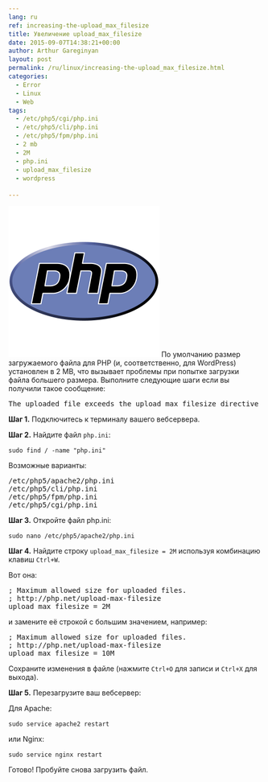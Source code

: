 ```yaml
---
lang: ru
ref: increasing-the-upload_max_filesize
title: Увеличение upload_max_filesize
date: 2015-09-07T14:38:21+00:00
author: Arthur Gareginyan
layout: post
permalink: /ru/linux/increasing-the-upload_max_filesize.html
categories:
  - Error
  - Linux
  - Web
tags:
  - /etc/php5/cgi/php.ini
  - /etc/php5/cli/php.ini
  - /etc/php5/fpm/php.ini
  - 2 mb
  - 2M
  - php.ini
  - upload_max_filesize
  - wordpress

---
```


![thumb](/images/php-logo.png)
По умолчанию размер загружаемого файла для PHP (и, соответственно, для WordPress) установлен в 2 MB, что вызывает проблемы при попытке загрузки файла большего размера. Выполните следующие шаги если вы получили такое сообщение:
<pre>The uploaded file exceeds the upload_max_filesize directive in php.ini</pre>


**Шаг 1.** Подключитесь к терминалу вашего вебсервера.

**Шаг 2.** Найдите файл `php.ini`:

```
sudo find / -name "php.ini"
```

Возможные варианты:

<pre>
/etc/php5/apache2/php.ini
/etc/php5/cli/php.ini
/etc/php5/fpm/php.ini
/etc/php5/cgi/php.ini
</pre>

**Шаг 3.** Откройте файл php.ini:

```
sudo nano /etc/php5/apache2/php.ini
```

**Шаг 4.** Найдите строку `upload_max_filesize = 2M` используя комбинацию клавиш `Ctrl+W`.

Вот она:

<pre>
; Maximum allowed size for uploaded files.
; http://php.net/upload-max-filesize
upload_max_filesize = 2M
</pre>

и замените её строкой с большим значением, например:

<pre>
; Maximum allowed size for uploaded files.
; http://php.net/upload-max-filesize
upload_max_filesize = 10M
</pre>

Сохраните изменения в файле (нажмите `Ctrl+O` для записи и `Ctrl+X` для выхода).

**Шаг 5.** Перезагрузите ваш вебсервер:

Для Apache:

```
sudo service apache2 restart
```

или Nginx:

```
sudo service nginx restart
```

Готово! Пробуйте снова загрузить файл.
